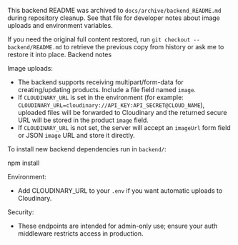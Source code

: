 This backend README was archived to `docs/archive/backend_README.md` during repository cleanup. See that file for developer notes about image uploads and environment variables.

If you need the original full content restored, run `git checkout -- backend/README.md` to retrieve the previous copy from history or ask me to restore it into place.
Backend notes

Image uploads:
- The backend supports receiving multipart/form-data for creating/updating products. Include a file field named `image`.
- If `CLOUDINARY_URL` is set in the environment (for example: `CLOUDINARY_URL=cloudinary://API_KEY:API_SECRET@CLOUD_NAME`), uploaded files will be forwarded to Cloudinary and the returned secure URL will be stored in the product `image` field.
- If `CLOUDINARY_URL` is not set, the server will accept an `imageUrl` form field or JSON `image` URL and store it directly.

To install new backend dependencies run in `backend/`:

npm install

Environment:
- Add CLOUDINARY_URL to your `.env` if you want automatic uploads to Cloudinary.

Security:
- These endpoints are intended for admin-only use; ensure your auth middleware restricts access in production.
